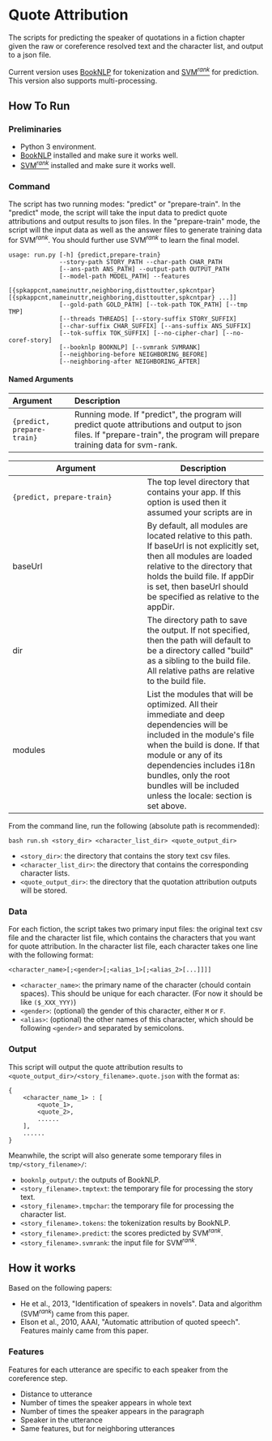 # Quote Attribution

The scripts for predicting the speaker of quotations in a fiction chapter given the raw or coreference resolved text and the character list, and output to a json file.

Current version uses [BookNLP](https://github.com/dbamman/book-nlp) for tokenization and [SVM<sup>*rank*</sup>](https://www.cs.cornell.edu/people/tj/svm_light/svm_rank.html) for prediction. This version also supports multi-processing.

## How To Run
### Preliminaries

* Python 3 environment.
* [BookNLP](https://github.com/dbamman/book-nlp) installed and make sure it works well.
* [SVM<sup>*rank*</sup>](https://www.cs.cornell.edu/people/tj/svm_light/svm_rank.html) installed and make sure it works well.

### Command

The script has two running modes: "predict" or "prepare-train". In the "predict" mode, the script will take the input data to predict quote attributions and output results to json files. In the "prepare-train" mode, the script will the input data as well as the answer files to generate training data for SVM<sup>*rank*</sup>. You should further use SVM<sup>*rank*</sup> to learn the final model.

```
usage: run.py [-h] {predict,prepare-train}
              --story-path STORY_PATH --char-path CHAR_PATH
              [--ans-path ANS_PATH] --output-path OUTPUT_PATH
              [--model-path MODEL_PATH] --features
              [{spkappcnt,nameinuttr,neighboring,disttoutter,spkcntpar} [{spkappcnt,nameinuttr,neighboring,disttoutter,spkcntpar} ...]]
              [--gold-path GOLD_PATH] [--tok-path TOK_PATH] [--tmp TMP]
              [--threads THREADS] [--story-suffix STORY_SUFFIX]
              [--char-suffix CHAR_SUFFIX] [--ans-suffix ANS_SUFFIX]
              [--tok-suffix TOK_SUFFIX] [--no-cipher-char] [--no-coref-story]
              [--booknlp BOOKNLP] [--svmrank SVMRANK]
              [--neighboring-before NEIGHBORING_BEFORE]
              [--neighboring-after NEIGHBORING_AFTER]
```

#### Named Arguments

| Argument 				| Description |
| :-------------------- | :---------- |
| `{predict, prepare-train}` | Running mode. If "predict", the program will predict quote attributions and output to json files. If "prepare-train", the program will prepare training data for svm-rank. |

<table >
<thead>
<tr>
<th width=250>Argument</th>
<th>Description</th>
</tr>
</thead>
<tbody>
<tr>
<td><code>{predict, prepare-train}</code></td>
<td>The top level directory that contains your app. If this option is used then
it assumed your scripts are in</td>
</tr>
<tr>
<td>baseUrl</td>
<td>By default, all modules are located relative to this path. If baseUrl is not
explicitly set, then all modules are loaded relative to the directory that holds
the build file. If appDir is set, then baseUrl should be specified as relative
to the appDir.</td>
</tr>
<tr>
<td>dir</td>
<td>The directory path to save the output. If not specified, then the path will
default to be a directory called "build" as a sibling to the build file. All
relative paths are relative to the build file.</td>
</tr>
<tr>
<td>modules</td>
<td>List the modules that will be optimized. All their immediate and deep
dependencies will be included in the module's file when the build is done. If
that module or any of its dependencies includes i18n bundles, only the root
bundles will be included unless the locale: section is set above.</td>
</tr>
</tbody>
</table>

From the command line, run the following (absolute path is recommended):

```
bash run.sh <story_dir> <character_list_dir> <quote_output_dir>
```

* `<story_dir>`: the directory that contains the story text csv files.
* `<character_list_dir>`: the directory that contains the corresponding character lists.
* `<quote_output_dir>`: the directory that the quotation attribution outputs will be stored.

### Data
For each fiction, the script takes two primary input files: the original text csv file and the character list file, which contains the characters that you want for quote attribution. In the character list file, each character takes one line with the following format:

```
<character_name>[;<gender>[;<alias_1>[;<alias_2>[...]]]]
```

* `<character_name>`: the primary name of the character (chould contain spaces). This should be unique for each character. (For now it should be like `($_XXX_YYY)`)
* `<gender>`: (optional) the gender of this character, either `M` or `F`.
* `<alias>`: (optional) the other names of this character, which should be following `<gender>` and separated by semicolons.

### Output
This script will output the quote attribution results to `<quote_output_dir>/<story_filename>.quote.json` with the format as:

```
{
	<character_name_1> : [
		<quote_1>,
		<quote_2>,
		......
	],
	......
}
```

Meanwhile, the script will also generate some temporary files in `tmp/<story_filename>/`:

* `booknlp_output/`: the outputs of BookNLP.
* `<story_filename>.tmptext`: the temporary file for processing the story text.
* `<story_filename>.tmpchar`: the temporary file for processing the character list.
* `<story_filename>.tokens`: the tokenization results by BookNLP.
* `<story_filename>.predict`: the scores predicted by SVM<sup>*rank*</sup>.
* `<story_filename>.svmrank`: the input file for SVM<sup>*rank*</sup>.

## How it works
Based on the following papers:
* He et al., 2013, "Identification of speakers in novels". Data and algorithm (SVM<sup>*rank*</sup>) came from this paper.
* Elson et al., 2010, AAAI, "Automatic attribution of quoted speech". Features mainly came from this paper.

### Features
Features for each utterance are specific to each speaker from the coreference step.
* Distance to utterance
* Number of times the speaker appears in whole text
* Number of times the speaker appears in the paragraph
* Speaker in the utterance
* Same features, but for neighboring utterances
